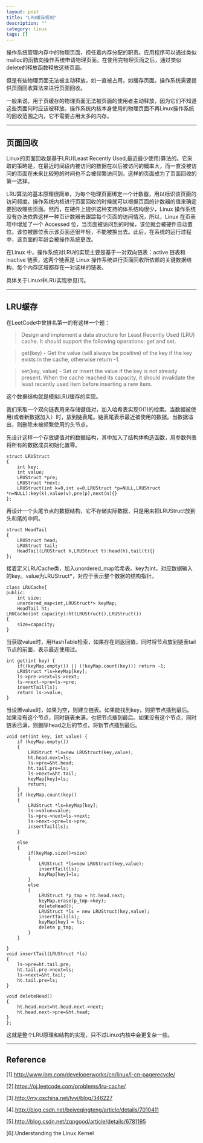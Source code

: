 ```yaml
---
layout: post
title: "LRU缓存机制"
description: ""
category: linux
tags: []
---
```


操作系统管理内存中的物理页面，担任着内存分配的职责。应用程序可以通过类似malloc的函数向操作系统申请物理页面。在使用完物理页面之后，通过类似delete的释放函数释放这些页面。

但是有些物理页面无法被主动释放，如一直被占用，如缓存页面。操作系统需要提供页面回收算法来进行页面回收。

一般来说，用于页缓存的物理页面无法被页面的使用者主动释放，因为它们不知道这些页面何时应该被释放。操作系统内核本身使用的物理页面不再Linux操作系统的回收范围之内，它不需要占用太多的内存。

-----------------------------------------------------------

## 页面回收
Linux的页面回收是基于LRU(Least Recently Used,最近最少使用)算法的。它采取的策略是，在最近时间段内被访问的数据在以后被访问的概率大，而一直没被访问的页面在未来比较短的时间也不会被频繁访问到。这样的页面成为了页面回收的第一选择。

LRU算法的基本原理很简单，为每个物理页面绑定一个计数器，用以标识该页面的访问频度。操作系统内核进行页面回收的时候就可以根据页面的计数器的值来确定要回收哪些页面。然而，在硬件上提供这种支持的体系结构很少，Linux 操作系统没有办法依靠这样一种页计数器去跟踪每个页面的访问情况，所以，Linux 在页表项中增加了一个 Accessed 位，当页面被访问到的时候，该位就会被硬件自动置位。该位被置位表示该页面还很年轻，不能被换出去。此后，在系统的运行过程中，该页面的年龄会被操作系统更改。

在Linux 中，操作系统对LRU的实现主要是基于一对双向链表：active 链表和 inactive 链表，这两个链表是 Linux 操作系统进行页面回收所依赖的关键数据结构，每个内存区域都存在一对这样的链表。

具体关于Linux中LRU实现参见[1]。

---------------------------------------------------------------

## LRU缓存
在LeetCode中曾排名第一的有这样一个题：

> Design and implement a data structure for Least Recently Used (LRU) cache. It should support the following operations: get and set.

> get(key) - Get the value (will always be positive) of the key if the key exists in the cache, otherwise return -1.

> set(key, value) - Set or insert the value if the key is not already present. When the cache reached its capacity, it should invalidate the least recently used item before inserting a new item.

这个数据结构就是模拟LRU缓存的实现。

我们采取一个双向链表用来存储键值对，加入哈希表实现O(1)的检索。当数据被使用(或者新数据加入）时，放到链表尾。链表尾表示最近被使用的数据。当数据溢出，则删除未被频繁使用的头节点。

先设计这样一个存放键值对的数据结构，其中加入了结构体构造函数，用参数列表将所有的数据成员初始化置零。

    struct LRUStruct
    {
        int key;
        int value;
        LRUStruct *pre;
        LRUStruct *next;
        LRUStruct(int k=0,int v=0,LRUStruct *p=NULL,LRUStruct *n=NULL):key(k),value(v),pre(p),next(n){}
    };

再设计一个头尾节点的数据结构，它不存储实际数据，只是用来把LRUStruct放到头和尾的中间。

    struct HeadTail
    {
        LRUStruct head;
        LRUStruct tail;
        HeadTail(LRUStruct h,LRUStruct t):head(h),tail(t){}
    };

接着定义LRUCache类，加入unordered_map哈希表。key为int，对应数据输入的key。value为LRUStruct*，对应于表示整个数据的结构指针。

    class LRUCache{
    public:
        int size;
        unordered_map<int,LRUStruct*> keyMap;
        HeadTail ht;
    LRUCache(int capacity):ht(LRUStruct(),LRUStruct())
    {
        size=capacity;
    }
    
当获取value时，用HashTable检索，如果存在则返回值，同时将节点放到链表tail节点的前面，表示最近使用过。

    int get(int key) {
        if((keyMap.empty()) || (!keyMap.count(key))) return -1;
        LRUStruct *ls=keyMap[key];
        ls->pre->next=ls->next;
        ls->next->pre=ls->pre;
        insertTail(ls);
        return ls->value;
    }
    
当设置value时，如果为空，则建立链表。如果能找到key，则把节点插到最后。如果没有这个节点，同时链表未满，也把节点插到最后。如果没有这个节点，同时链表已满，则删除head之后的节点，将新节点插到最后。

    void set(int key, int value) {
        if (keyMap.empty())
        {
            LRUStruct *ls=new LRUStruct(key,value);
            ht.head.next=ls;
            ls->pre=&ht.head;
            ht.tail.pre=ls;
            ls->next=&ht.tail;
            keyMap[key]=ls;
            return;
        }
        if (keyMap.count(key))
        {
            LRUStruct *ls=keyMap[key];
            ls->value=value;
            ls->pre->next=ls->next;
            ls->next->pre=ls->pre;
            insertTail(ls);
        }
        
        else
        {
            if(keyMap.size()<size)
            {
                LRUStruct *ls=new LRUStruct(key,value);
                insertTail(ls);
                keyMap[key]=ls;
            }
            else
            {
                LRUStruct *p_tmp = ht.head.next;
                keyMap.erase(p_tmp->key);
                deleteHead();
                LRUStruct *ls = new LRUStruct(key,value);
                insertTail(ls);
                keyMap[key] = ls;
                delete p_tmp;
            }
        }
        
    }
    void insertTail(LRUStruct *ls)
    {
        ls->pre=ht.tail.pre;
        ht.tail.pre->next=ls;
        ls->next=&ht.tail;
        ht.tail.pre=ls;
    }
       
    void deleteHead()
    {
        ht.head.next=ht.head.next->next;
        ht.head.next->pre=&ht.head;
    }
    };

 
这就是整个LRU原理和结构的实现，只不过Linux内核中会更复杂一些。

--------------------------------------------------------------------

## Reference
[1].http://www.ibm.com/developerworks/cn/linux/l-cn-pagerecycle/

[2].https://oj.leetcode.com/problems/lru-cache/

[3].http://my.oschina.net/lvyi/blog/346227

[4].http://blog.csdn.net/beiyeqingteng/article/details/7010411

[5].http://blog.csdn.net/zqpgood/article/details/6781195

[6].Understanding the Linux Kernel


